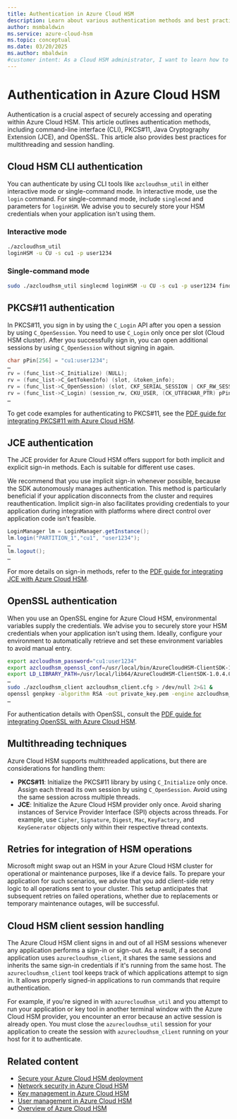 ```yaml
---
title: Authentication in Azure Cloud HSM
description: Learn about various authentication methods and best practices for securing and optimizing your Azure Cloud HSM deployment.
author: msmbaldwin
ms.service: azure-cloud-hsm
ms.topic: conceptual
ms.date: 03/20/2025
ms.author: mbaldwin
#customer intent: As a Cloud HSM administrator, I want to learn how to secure and optimize my Cloud HSM deployment so that I can ensure the highest level of security and performance.
---
```


# Authentication in Azure Cloud HSM

Authentication is a crucial aspect of securely accessing and operating within Azure Cloud HSM. This article outlines authentication methods, including command-line interface (CLI), PKCS#11, Java Cryptography Extension (JCE), and OpenSSL. This article also provides best practices for multithreading and session handling.

## Cloud HSM CLI authentication

You can authenticate by using CLI tools like `azcloudhsm_util` in either interactive mode or single-command mode. In interactive mode, use the `login` command. For single-command mode, include `singlecmd` and parameters for `loginHSM`. We advise you to securely store your HSM credentials when your application isn't using them.

### Interactive mode

```sh
./azcloudhsm_util
loginHSM -u CU -s cu1 -p user1234
```

### Single-command mode

```sh
sudo ./azcloudhsm_util singlecmd loginHSM -u CU -s cu1 -p user1234 findKey
```

## PKCS#11 authentication

In PKCS#11, you sign in by using the `C_Login` API after you open a session by using `C_OpenSession`. You need to use `C_Login` only once per slot (Cloud HSM cluster). After you successfully sign in, you can open additional sessions by using `C_OpenSession` without signing in again.

```c
char pPin[256] = "cu1:user1234";
…
rv = (func_list->C_Initialize) (NULL);
rv = (func_list->C_GetTokenInfo) (slot, &token_info);
rv = (func_list->C_OpenSession) (slot, CKF_SERIAL_SESSION | CKF_RW_SESSION, NULL, NULL, &session_rw);
rv = (func_list->C_Login) (session_rw, CKU_USER, (CK_UTF8CHAR_PTR) pPin, n_pin);
…
```

To get code examples for authenticating to PKCS#11, see the [PDF guide for integrating PKCS#11 with Azure Cloud HSM](https://github.com/microsoft/MicrosoftAzureCloudHSM/blob/main/IntegrationGuides/Azure%20Cloud%20HSM%20PKCS11%20Integration%20Guide.pdf).

## JCE authentication

The JCE provider for Azure Cloud HSM offers support for both implicit and explicit sign-in methods. Each is suitable for different use cases.

We recommend that you use implicit sign-in whenever possible, because the SDK autonomously manages authentication. This method is particularly beneficial if your application disconnects from the cluster and requires reauthentication. Implicit sign-in also facilitates providing credentials to your application during integration with platforms where direct control over application code isn't feasible.

```java
LoginManager lm = LoginManager.getInstance();
lm.login("PARTITION_1","cu1", "user1234");
…
lm.logout();
…
```

For more details on sign-in methods, refer to the [PDF guide for integrating JCE with Azure Cloud HSM](https://github.com/microsoft/MicrosoftAzureCloudHSM/blob/main/IntegrationGuides/Azure%20Cloud%20HSM%20JCE%20Integration%20Guide.pdf).

## OpenSSL authentication

When you use an OpenSSL engine for Azure Cloud HSM, environmental variables supply the credentials. We advise you to securely store your HSM credentials when your application isn't using them. Ideally, configure your environment to automatically retrieve and set these environment variables to avoid manual entry.

```sh
export azcloudhsm_password="cu1:user1234" 
export azcloudhsm_openssl_conf=/usr/local/bin/AzureCloudHSM-ClientSDK-1.0.4.0/azcloudhsm_openssl_dynamic.conf
export LD_LIBRARY_PATH=/usr/local/lib64/AzureCloudHSM-ClientSDK-1.0.4.0/:$LD_LIBRARY_PATH
…
sudo ./azcloudhsm_client azcloudhsm_client.cfg > /dev/null 2>&1 &
openssl genpkey -algorithm RSA -out private_key.pem -engine azcloudhsm_openssl
…
```

For authentication details with OpenSSL, consult the [PDF guide for integrating OpenSSL with Azure Cloud HSM](https://github.com/microsoft/MicrosoftAzureCloudHSM/blob/main/IntegrationGuides/Azure%20Cloud%20HSM%20OpenSSL%20Integration%20Guide.pdf).

## Multithreading techniques

Azure Cloud HSM supports multithreaded applications, but there are considerations for handling them:

- **PKCS#11**: Initialize the PKCS#11 library by using `C_Initialize` only once. Assign each thread its own session by using `C_OpenSession`. Avoid using the same session across multiple threads.
- **JCE**: Initialize the Azure Cloud HSM provider only once. Avoid sharing instances of Service Provider Interface (SPI) objects across threads. For example, use `Cipher`, `Signature`, `Digest`, `Mac`, `KeyFactory`, and `KeyGenerator` objects only within their respective thread contexts.

## Retries for integration of HSM operations

Microsoft might swap out an HSM in your Azure Cloud HSM cluster for operational or maintenance purposes, like if a device fails. To prepare your application for such scenarios, we advise that you add client-side retry logic to all operations sent to your cluster. This setup anticipates that subsequent retries on failed operations, whether due to replacements or temporary maintenance outages, will be successful.

## Cloud HSM client session handling

The Azure Cloud HSM client signs in and out of all HSM sessions whenever any application performs a sign-in or sign-out. As a result, if a second application uses `azurecloudhsm_client`, it shares the same sessions and inherits the same sign-in credentials if it's running from the same host. The `azurecloudhsm_client` tool keeps track of which applications attempt to sign in. It allows properly signed-in applications to run commands that require authentication.

For example, if you're signed in with `azurecloudhsm_util` and you attempt to run your application or key tool in another terminal window with the Azure Cloud HSM provider, you encounter an error because an active session is already open. You must close the `azurecloudhsm_util` session for your application to create the session with `azurecloudhsm_client` running on your host for it to authenticate.

## Related content

- [Secure your Azure Cloud HSM deployment](secure-cloud-hsm.md)
- [Network security in Azure Cloud HSM](network-security.md)
- [Key management in Azure Cloud HSM](key-management.md)
- [User management in Azure Cloud HSM](user-management.md)
- [Overview of Azure Cloud HSM](overview.md)
